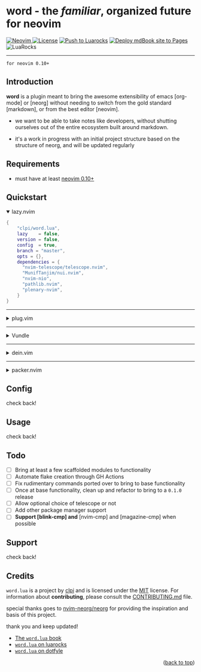 # word - the _familiar_, organized future for neovim

<a href="https://neovim.io"> ![Neovim](https://img.shields.io/badge/Neovim%200.10+-brightgreen?style=for-the-badge) </a>
<a href="/LICENSE"> ![License](https://img.shields.io/badge/license-GPL%20v3-brightgreen?style=for-the-badge)</a>
[![Push to Luarocks](https://github.com/clpi/word.lua/actions/workflows/luarocks.yml/badge.svg)](https://github.com/clpi/word.lua/actions/workflows/luarocks.yml)
[![Deploy mdBook site to Pages](https://github.com/clpi/word.lua/actions/workflows/book.yml/badge.svg)](https://github.com/clpi/word.lua/actions/workflows/book.yml)
![LuaRocks](https://img.shields.io/luarocks/v/clpi/word.lua)

---

`for neovim 0.10+`

## Introduction

**word** is a plugin meant to bring the awesome extensibility of emacs [org-mode] or [neorg] without needing to switch from the gold standard [markdown], or from the best editor [neovim].

- we want to be able to take notes like developers, without shutting ourselves out of the entire ecosystem built around markdown.

- it's a work in progress with an initial project structure based on the structure of neorg, and will be updated regularly

## Requirements

- must have at least [neovim 0.10+](https://neovim.io)

## Quickstart

<details open>
  <summary>
lazy.nvim
  </summary>

```lua
{
    "clpi/word.lua",
    lazy    = false,
    version = false,
    config  = true,
    branch = "master",
    opts = {},
    dependencies = {
      "nvim-telescope/telescope.nvim",
      "MunifTanjim/nui.nvim",
      "nvim-nio",
      "pathlib.nvim",
      "plenary-nvim",
    }
}
```

</details>

---

<details>

  <summary>
plug.vim
  </summary>

```vim
Plug "nvim-telescope/telescope.nvim"
Plug 'MunifTanjim/nui.nvim'
Plug "clpi/word.lua", {
    \ "branch" : "master",
    \ "do"     : ":lua require('word').setup()"
    \ }
```

</details>

---

<details>
<summary>Vundle</summary>

```vim
  Plugin 'nvim-telescope/telescope.nvim'
  Plugin 'MunifTanjim/nui.nvim'
  Plugin 'renerocksai/telekasten.nvim'
```

</details>

---

<details>

  <summary>
dein.vim
  </summary>

```vim
call dein#add('MunifTanjim/nui.nvim')
call dein#add('nvim-telescope/telescope.nvim')
call dein#add('clpi/word.lua')
```

</details>

---

<details>

  <summary>
packer.nvim
  </summary>

```lua
use {
  "clp/word.lua",
  rocks = {
        "nvim-telescope/telescope.nvim",
        "nvim-nio",
        "nui.nvim",
        "plenary.nvim",
        "pathlib.nvim"
  },
  tag = "*",
  config = function()
      require("word").setup()
  end,
}
```

</details>

## Config

check back!

## Usage

check back!

## Todo

- [ ] Bring at least a few scaffolded modules to functionality
- [ ] Automate flake creation through GH Actions
- [ ] Fix rudimentary commands ported over to bring to base functionality
- [ ] Once at base functionality, clean up and refactor to bring to a `0.1.0` release
- [ ] Allow optional choice of telescope or not
- [ ] Add other package manager support
- [ ] **Support [blink-cmp] and** [nvim-cmp] and [magazine-cmp] when possible

## Support

check back!

## Credits

`word.lua` is a project by [clpi](github.com/clpi) and is licensed under the [MIT](./LICENSE) license. For information about **contributing**, please consult the [CONTRIBUTING.md](./CONTRIBUTING.md) file.

special thanks goes to [nvim-neorg/neorg](https://github.com/nvim-neorg/neorg) for providing the inspiration and basis of this project.

thank you and keep updated!

- [The `word.lua` book](https://word.cli.st)
- [`word.lua` on luarocks](https://luarocks.org/inits/clpi/word.lua)
- [`word.lua` on dotfyle](https://dotfyle.com/plugins/clpi/word.lua)

<!-- <div align="center"> -->
<p align="right">(<a href="#readme-top">back to top</a>)</p>

<!-- </div> -->
